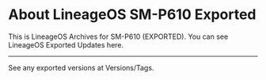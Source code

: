 # About LineageOS SM-P610 Exported
This is LineageOS Archives for SM-P610 (EXPORTED).
You can see LineageOS Exported Updates here.

---
See any exported versions at Versions/Tags.
